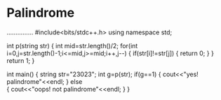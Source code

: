# Palindrome
...............
#include<bits/stdc++.h>
using namespace std;

int p(string str)
{
    int mid=str.length()/2;
    for(int i=0,j=str.length()-1;i<=mid,j>=mid;i++,j--)
    {
        if(str[i]!=str[j])
        {
            return 0;
        }
    }
    return 1;
}

int main()
{
    string str="23023";
    int g=p(str);
    if(g==1)
    {
        cout<<"yes! palindrome"<<endl;
    }
    else  
    {
        cout<<"oops! not palindrome"<<endl;
    }
}
